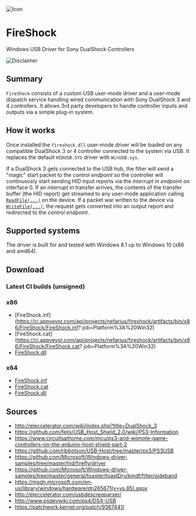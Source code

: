 ![Icon](https://raw.githubusercontent.com/nefarius/FireShock/master/Installer/FireShock.png)

# FireShock

Windows USB Driver for Sony DualShock Controllers

![Disclaimer](https://forums.vigem.org/assets/uploads/files/alpha_disclaimer.png)

## Summary

`FireShock` consists of a custom USB user-mode driver and a user-mode dispatch service handling wired communication with Sony DualShock 3 and 4 controllers. It allows 3rd party developers to handle controller inputs and outputs via a simple plug-in system.

## How it works

Once installed the `fireshock.dll` user-mode driver will be loaded on any compatible DualShock 3 or 4 controller connected to the system via USB. It replaces the default `HIDUSB.SYS` driver with `WinUSB.sys`.

If a DualShock 3 gets connected to the USB hub, the filter will send a "magic" start packet to the _control endpoint_ so the controller will continuously start sending HID input reports via the _interrupt in endpoint_ on interface 0. If an _interrupt in_ transfer arrives, the contents of the transfer buffer (the HID report) get streamed to any user-mode application calling [`ReadFile(...)`](https://msdn.microsoft.com/en-us/library/windows/desktop/aa365467(v=vs.85).aspx) on the device. If a packet war written to the device via [`WriteFile(...)`](https://msdn.microsoft.com/en-us/library/windows/desktop/aa365747(v=vs.85).aspx), the request gets converted into an output report and redirected to the _control endpoint_.

## Supported systems

The driver is built for and tested with Windows 8.1 up to Windows 10 (x86 and amd64).

## Download

### Latest CI builds (unsigned)

### x86

- [FireShock.inf](https://ci.appveyor.com/api/projects/nefarius/fireshock/artifacts/bin/x86/FireShock/FireShock.inf?
job=Platform%3A%20Win32)
- [FireShock.cat](https://ci.appveyor.com/api/projects/nefarius/fireshock/artifacts/bin/x86/FireShock/FireShock.cat?
job=Platform%3A%20Win32)
- [FireShock.dll](https://ci.appveyor.com/api/projects/nefarius/fireshock/artifacts/bin/x86/FireShock/FireShock.dll?job=Platform%3A%20Win32)

### x64

- [FireShock.inf](https://ci.appveyor.com/api/projects/nefarius/fireshock/artifacts/bin/x64/FireShock/FireShock.inf?job=Platform%3A%20x64)
- [FireShock.cat](https://ci.appveyor.com/api/projects/nefarius/fireshock/artifacts/bin/x64/FireShock/FireShock.cat?job=Platform%3A%20x64)
- [FireShock.dll](https://ci.appveyor.com/api/projects/nefarius/fireshock/artifacts/bin/x64/FireShock/FireShock.dll?job=Platform%3A%20x64)

## Sources

- http://eleccelerator.com/wiki/index.php?title=DualShock_3
- https://github.com/felis/USB_Host_Shield_2.0/wiki/PS3-Information
- https://www.circuitsathome.com/mcu/ps3-and-wiimote-game-controllers-on-the-arduino-host-shield-part-2
- https://github.com/ribbotson/USB-Host/tree/master/ps3/PS3USB
- https://github.com/Microsoft/Windows-driver-samples/tree/master/hid/firefly/driver
- https://github.com/Microsoft/Windows-driver-samples/tree/master/general/toaster/toastDrv/kmdf/filter/sideband
- https://msdn.microsoft.com/en-us/library/windows/hardware/dn265671(v=vs.85).aspx
- http://eleccelerator.com/usbdescreqparser/
- http://www.psdevwiki.com/ps4/DS4-USB
- https://patchwork.kernel.org/patch/9367441/
